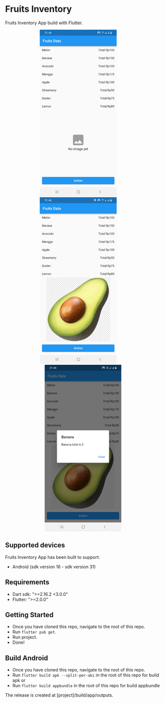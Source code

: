 # Fruits Inventory

Fruits Inventory App build with Flutter.

<p align="middle">
<img src="images/ss1.jpg" alt="ss1" height="540">
  &nbsp; &nbsp; &nbsp; &nbsp;
<img src="images/ss2.jpg" alt="ss2" height="540">
  &nbsp; &nbsp; &nbsp; &nbsp;
<img src="images/ss3.jpg" alt="ss3" height="540">
</p>

## Supported devices
Fruits Inventory App has been built to support:

- Android (sdk version 16 - sdk version 31)

## Requirements

- Dart sdk: ">=2.16.2 <3.0.0"
- Flutter: ">=2.0.0"

## Getting Started

- Once you have cloned this repo, navigate to the root of this repo.
- Run `flutter pub get`.
- Run project.
- Done!

## Build Android

- Once you have cloned this repo, navigate to the root of this repo.
- Run `flutter build apk --split-per-abi` in the root of this repo for build apk or
- Run `flutter build appbundle` in the root of this repo for build appbundle

The release is created at [project]/build/app/outputs.